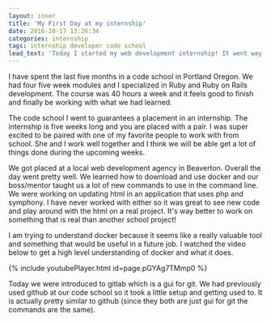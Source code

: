 ```yaml
---
layout: inner
title: 'My First Day at my internship'
date: 2016-20-17 13:26:34
categories: internship
tags: internship developer code school
lead_text: 'Today I started my web development internship! It went way smoother than I had originally imagined.'
---
```


I have spent the last five months in a code school in Portland Oregon. We had four five week modules and I specialized in Ruby and Ruby on Rails development. The course was 40 hours a week and it feels good to finish and finally be working with what we had learned.

The code school I went to guarantees a placement in an internship. The internship is five weeks long and you are placed with a pair. I was super excited to be paired with one of my favorite people to work with from school. She and I work well together and I think we will be able get a lot of things done during the upcoming weeks.

We got placed at a local web development agency in Beaverton. Overall the day went pretty well. We learned how to download and use docker and our boss/mentor taught us a lot of new commands to use in the command line. We were working on updating html in an application that uses php and symphony. I have never worked with either so it was great to see new code and play around with the html on a real project. It's way better to work on something that is real than another school project!

I am trying to understand docker because it seems like a really valuable tool and something that would be useful in a future job. I watched the video below to get a high level understanding of docker and what it does.

{% include youtubePlayer.html id=page.pGYAg7TMmp0 %}

Today we were introduced to gitlab which is a gui for git. We had previously used github at our code school so it took a little setup and getting used to. It is actually pretty similar to github (since they both are just gui for git the commands are the same).

<!-- featured_image: 'http://placekitten.com/1500/1000' -->
<!-- featured_video_id: YOUTUBE VIDEO ID -->

